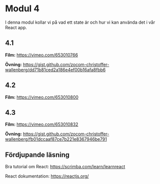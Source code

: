 # Modul 4

I denna modul kollar vi på vad ett state är och hur vi kan använda det i vår React app.

## 4.1

**Film:** https://vimeo.com/653010766

**Övning:** https://gist.github.com/zocom-christoffer-wallenberg/dd71b81ced2a186e4ef00b16afa8fbb6

## 4.2

**Film:** https://vimeo.com/653010800

## 4.3

**Film:** https://vimeo.com/653010832

**Övning:** https://gist.github.com/zocom-christoffer-wallenberg/fb01dccaaf87ce7b221e8367946be791

## Fördjupande läsning

Bra tutorial om React: https://scrimba.com/learn/learnreact

React dokumentation: https://reactjs.org/